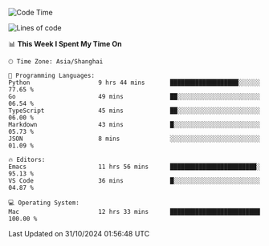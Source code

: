 <!--START_SECTION:waka-->
![Code Time](http://img.shields.io/badge/Code%20Time-2%2C263%20hrs%2037%20mins-blue)

![Lines of code](https://img.shields.io/badge/From%20Hello%20World%20I%27ve%20Written-308.1%20thousand%20lines%20of%20code-blue)

📊 **This Week I Spent My Time On** 

```text
🕑︎ Time Zone: Asia/Shanghai

💬 Programming Languages: 
Python                   9 hrs 44 mins       ███████████████████░░░░░░   77.65 % 
Go                       49 mins             ██░░░░░░░░░░░░░░░░░░░░░░░   06.54 % 
TypeScript               45 mins             ██░░░░░░░░░░░░░░░░░░░░░░░   06.00 % 
Markdown                 43 mins             █░░░░░░░░░░░░░░░░░░░░░░░░   05.73 % 
JSON                     8 mins              ░░░░░░░░░░░░░░░░░░░░░░░░░   01.09 % 

🔥 Editors: 
Emacs                    11 hrs 56 mins      ████████████████████████░   95.13 % 
VS Code                  36 mins             █░░░░░░░░░░░░░░░░░░░░░░░░   04.87 % 

💻 Operating System: 
Mac                      12 hrs 33 mins      █████████████████████████   100.00 % 
```


 Last Updated on 31/10/2024 01:56:48 UTC
<!--END_SECTION:waka-->
